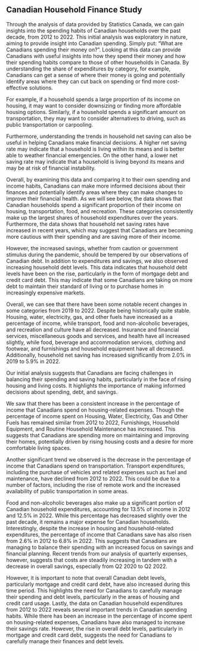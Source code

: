 Canadian Household Finance Study
----------


Through the analysis of data provided by Statistics Canada, we can gain insights into the spending habits of Canadian households over the past decade, from 2012 to 2022. This initial analysis was exploratory in nature, aiming to provide insight into Canadian spending. Simply put: “What are Canadians spending their money on?”. Looking at this data can provide Canadians with useful insights into how they spend their money and how their spending habits compare to those of other households in Canada. By understanding the share of expenditures by category, for example, Canadians can get a sense of where their money is going and potentially identify areas where they can cut back on spending or find more cost-effective solutions.

For example, if a household spends a large proportion of its income on housing, it may want to consider downsizing or finding more affordable housing options. Similarly, if a household spends a significant amount on transportation, they may want to consider alternatives to driving, such as public transportation or carpooling.

Furthermore, understanding the trends in household net saving can also be useful in helping Canadians make financial decisions. A higher net saving rate may indicate that a household is living within its means and is better able to weather financial emergencies. On the other hand, a lower net saving rate may indicate that a household is living beyond its means and may be at risk of financial instability.

Overall, by examining this data and comparing it to their own spending and income habits, Canadians can make more informed decisions about their finances and potentially identify areas where they can make changes to improve their financial health. As we will see below, the data shows that Canadian households spend a significant proportion of their income on housing, transportation, food, and recreation. These categories consistently make up the largest shares of household expenditures over the years. Furthermore, the data shows that household net saving rates have increased in recent years, which may suggest that Canadians are becoming more cautious with their spending and are saving more of their income.

However, the increased savings, whether from caution or government stimulus during the pandemic, should be tempered by our observations of Canadian debt. In addition to expenditures and savings, we also observed increasing household debt levels. This data indicates that household debt levels have been on the rise, particularly in the form of mortgage debt and credit card debt. This may indicate that some Canadians are taking on more debt to maintain their standard of living or to purchase homes in increasingly expensive markets.

Overall, we can see that there have been some notable recent changes in some categories from 2019 to 2022. Despite being historically quite stable. Housing, water, electricity, gas, and other fuels have increased as a percentage of income, while transport, food and non-alcoholic beverages, and recreation and culture have all decreased. Insurance and financial services, miscellaneous goods and services, and health have all increased slightly, while food, beverage and accommodation services, clothing and footwear, and furnishings and household equipment have all decreased. Additionally, household net saving has increased significantly from 2.0% in 2019 to 5.9% in 2022.

Our initial analysis suggests that Canadians are facing challenges in balancing their spending and saving habits, particularly in the face of rising housing and living costs. It highlights the importance of making informed decisions about spending, debt, and savings.

We saw that there has been a consistent increase in the percentage of income that Canadians spend on housing-related expenses. Though the percentage of income spent on Housing, Water, Electricity, Gas and Other Fuels has remained similar from 2012 to 2022, Furnishings, Household Equipment, and Routine Household Maintenance has increased. This suggests that Canadians are spending more on maintaining and improving their homes, potentially driven by rising housing costs and a desire for more comfortable living spaces.

Another significant trend we observed is the decrease in the percentage of income that Canadians spend on transportation. Transport expenditures, including the purchase of vehicles and related expenses such as fuel and maintenance, have declined from 2012 to 2022. This could be due to a number of factors, including the rise of remote work and the increased availability of public transportation in some areas.

Food and non-alcoholic beverages also make up a significant portion of Canadian household expenditures, accounting for 13.5% of income in 2012 and 12.5% in 2022. While this percentage has decreased slightly over the past decade, it remains a major expense for Canadian households. Interestingly, despite the increase in housing and household-related expenditures, the percentage of income that Canadians save has also risen from 2.6% in 2012 to 6.8% in 2022. This suggests that Canadians are managing to balance their spending with an increased focus on savings and financial planning. Recent trends from our analysis of quarterly expenses, however, suggests that costs are steadily increasing in tandem with a decrease in overall savings, especially from Q2 2020 to Q2 2022.

However, it is important to note that overall Canadian debt levels, particularly mortgage and credit card debt, have also increased during this time period. This highlights the need for Canadians to carefully manage their spending and debt levels, particularly in the areas of housing and credit card usage. Lastly, the data on Canadian household expenditures from 2012 to 2022 reveals several important trends in Canadian spending habits. While there has been an increase in the percentage of income spent on housing-related expenses, Canadians have also managed to increase their savings rate. However, the rise in overall debt levels, particularly in mortgage and credit card debt, suggests the need for Canadians to carefully manage their finances and debt levels.

